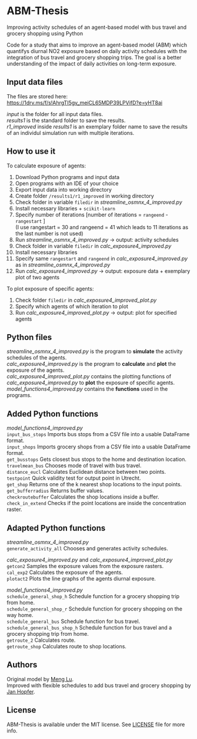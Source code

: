 # ABM-Thesis
Improving activity schedules of an agent-based model with bus travel and grocery shopping using Python

Code for a study that aims to improve an agent-based model (ABM) which quantifys diurnal NO2 exposure based on daily activity schedules with the integration of bus travel and grocery shopping trips. The goal is a better understanding of the impact of daily activities on long-term exposure. 

## Input data files
The files are stored here: https://1drv.ms/f/s!AhrgTI5gv_meiCL65MDP39LPVifD?e=yHT8ai <br>

*input* is the folder for all input data files. <br>
*results1* is the standard folder to save the results. <br>
*r1_improved* inside *results1* is an exemplary folder name to save the results of an individul simulation run with multiple iterations. <br>

## How to use it
To calculate exposure of agents:
1. Download Python programs and input data
2. Open programs with an IDE of your choice
3. Export input data into working directory
4. Create folder `/results1/r1_improved` in working directory
5. Check folder in variable `filedir` in *streamline_osmnx_4_improved.py*
6. Install necessary libraries + `scikit-learn`
7. Specify number of iterations [number of iterations = `rangeend` - `rangestart` ] <br>
   (I use rangestart = 30 and rangeend = 41 which leads to 11 iterations as the last number is not used)
9. Run *streamline_osmnx_4_improved.py*  ->  output: activity schedules 
10. Check folder in variable `filedir` in *calc_exposure4_improved.py*
11. Install necessary libraries
12. Specify same `rangestart` and `rangeend` in *calc_exposure4_improved.py* as in *streamline_osmnx_4_improved.py*
13. Run *calc_exposure4_improved.py*  ->  output: exposure data + exemplary plot of two agents

To plot exposure of specific agents:
1. Check folder `filedir` in *calc_exposure4_improved_plot.py*
2. Specify which agents of which iteration to plot
3. Run *calc_exposure4_improved_plot.py* -> output: plot for specified agents

## Python files
*streamline_osmnx_4_improved.py* is the program to **simulate** the activity schedules of the agents. <br>
*calc_exposure4_improved.py* is the program to **calculate** and **plot** the exposure of the agents.  <br>
*calc_exposure4_improved_plot.py* contains the plotting functions of *calc_exposure4_improved.py* to **plot** the exposure of specific agents.  <br>
*model_functions4_improved.py* contains the **functions** used in the programs. <br>

## Added Python functions
*model_functions4_improved.py* <br>
`input_bus_stops` Imports bus stops from a CSV file into a usable DataFrame format. <br>
`input_shops` Imports grocery shops from a CSV file into a usable DataFrame format. <br>
`get_busstops` Gets closest bus stops to the home and destination location. <br>
`travelmean_bus` Chooses mode of travel with bus travel. <br>
`distance_eucl` Calculates Euclidean distance between two points. <br>
`testpoint` Quick validity test for output point in Utrecht. <br>
`get_shop` Returns one of the k nearest shop locations to the input points. <br>
`get_bufferradius` Returns buffer values. <br>
`checkroutebuffer` Calculates the shop locations inside a buffer. <br>
`check_in_extend` Checks if the point locations are inside the concentration raster. <br>
 
## Adapted Python functions
*streamline_osmnx_4_improved.py* <br>
`generate_activity_all` Chooses and generates activity schedules. <br>

*calc_exposure4_improved.py* and *calc_exposure4_improved_plot.py* <br>
`getcon2` Samples the exposure values from the exposure rasters. <br>
`cal_exp2` Calculates the exposure of the agents. <br>
`plotact2` Plots the line graphs of the agents diurnal exposure. <br>

*model_functions4_improved.py* <br>
`schedule_general_shop_h` Schedule function for a grocery shopping trip from home. <br>
`schedule_general_shop_r` Schedule function for grocery shopping on the way home. <br>
`schedule_general_bus` Schedule function for bus travel. <br>
`schedule_general_bus_shop_h` Schedule function for bus travel and a grocery shopping trip from home. <br>
`getroute_2` Calculates route. <br>
`getroute_shop` Calculates route to shop locations. <br>

## Authors
Original model by [Meng Lu](https://github.com/mengluchu/agentmodel). <br>
Improved with flexible schedules to add bus travel and grocery shopping by [Jan Hopfer](https://github.com/J-Hopf).

## License
ABM-Thesis is available under the MIT license. See [LICENSE](https://github.com/J-Hopf/ABM-Thesis/edit/main/LICENSE) file for more info.
